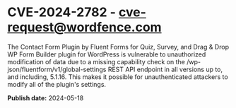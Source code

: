 # CVE-2024-2782 - cve-request@wordfence.com

The Contact Form Plugin by Fluent Forms for Quiz, Survey, and Drag & Drop WP Form Builder plugin for WordPress is vulnerable to unauthorized modification of data due to a missing capability check on the /wp-json/fluentform/v1/global-settings REST API endpoint in all versions up to, and including, 5.1.16. This makes it possible for unauthenticated attackers to modify all of the plugin's settings.

**Publish date:** 2024-05-18
